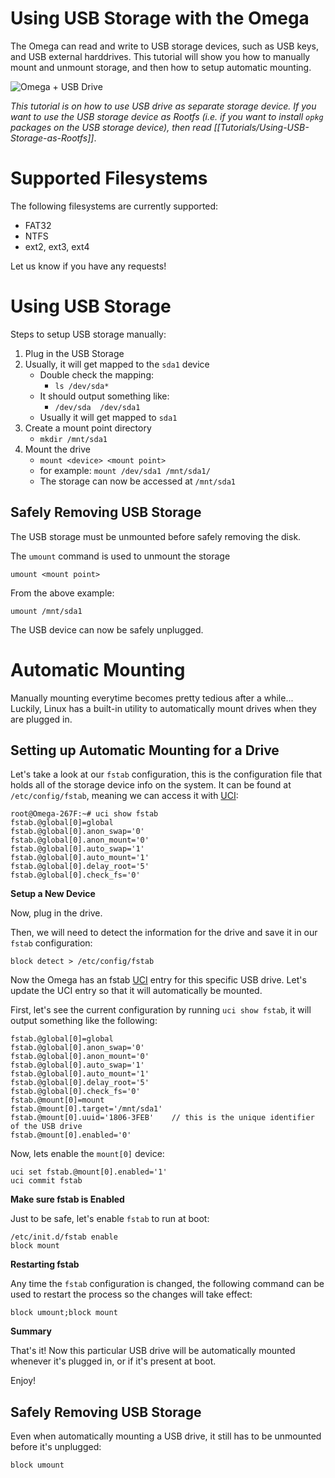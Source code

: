 # Using USB Storage with the Omega

The Omega can read and write to USB storage devices, such as USB keys, and USB external harddrives. This tutorial will show you how to manually mount and unmount storage, and then how to setup automatic mounting.

![Omega + USB Drive](http://i.imgur.com/MpBslLz.jpg)

*This tutorial is on how to use USB drive as separate storage device. If you want to use the USB storage device as Rootfs (i.e. if you want to install `opkg` packages on the USB storage device), then read [[Tutorials/Using-USB-Storage-as-Rootfs]]*.


[//]: # (Supported Filesystems)

# Supported Filesystems

The following filesystems are currently supported:

* FAT32
* NTFS
* ext2, ext3, ext4

Let us know if you have any requests!



[//]: # (Using Storage)

# Using USB Storage

Steps to setup USB storage manually:

1. Plug in the USB Storage
2. Usually, it will get mapped to the `sda1` device
	* Double check the mapping:
		* `ls /dev/sda*`
	* It should output something like:
		* `/dev/sda  /dev/sda1`
	* Usually it will get mapped to `sda1`
3. Create a mount point directory
	* `mkdir /mnt/sda1`
4. Mount the drive
	* `mount <device> <mount point>`
	* for example: `mount /dev/sda1 /mnt/sda1/`
 	* The storage can now be accessed at `/mnt/sda1`


[//]: # (Safely Removing USB Storage)

## Safely Removing USB Storage

The USB storage must be unmounted before safely removing the disk.

The `umount` command is used to unmount the storage

```
umount <mount point>
```

From the above example:

```
umount /mnt/sda1
```

The USB device can now be safely unplugged.




[//]: # (Automount)

# Automatic Mounting

Manually mounting everytime becomes pretty tedious after a while... Luckily, Linux has a built-in utility to automatically mount drives when they are plugged in.

## Setting up Automatic Mounting for a Drive

Let's take a look at our `fstab` configuration, this is the configuration file that holds all of the storage device info on the system. It can be found at `/etc/config/fstab`, meaning we can access it with [UCI]:
```
root@Omega-267F:~# uci show fstab
fstab.@global[0]=global
fstab.@global[0].anon_swap='0'
fstab.@global[0].anon_mount='0'
fstab.@global[0].auto_swap='1'
fstab.@global[0].auto_mount='1'
fstab.@global[0].delay_root='5'
fstab.@global[0].check_fs='0'
```

**Setup a New Device**

Now, plug in the drive.

Then, we will need to detect the information for the drive and save it in our `fstab` configuration:
```
block detect > /etc/config/fstab
```

Now the Omega has an fstab [UCI] entry for this specific USB drive. Let's update the UCI entry so that it will automatically be mounted.

First, let's see the current configuration by running `uci show fstab`, it will output something like the following:
```
fstab.@global[0]=global
fstab.@global[0].anon_swap='0'
fstab.@global[0].anon_mount='0'
fstab.@global[0].auto_swap='1'
fstab.@global[0].auto_mount='1'
fstab.@global[0].delay_root='5'
fstab.@global[0].check_fs='0'
fstab.@mount[0]=mount
fstab.@mount[0].target='/mnt/sda1'
fstab.@mount[0].uuid='1806-3FEB'	// this is the unique identifier of the USB drive
fstab.@mount[0].enabled='0'
```

Now, lets enable the `mount[0]` device:
```
uci set fstab.@mount[0].enabled='1'
uci commit fstab
```

**Make sure fstab is Enabled**

Just to be safe, let's enable `fstab` to run at boot:
```
/etc/init.d/fstab enable
block mount
```

**Restarting fstab**

Any time the `fstab` configuration is changed, the following command can be used to restart the process so the changes will take effect:
```
block umount;block mount
```

**Summary**

That's it! Now this particular USB drive will be automatically mounted whenever it's plugged in, or if it's present at boot.

Enjoy!


[//]: # (Safely Removing USB Storage)

## Safely Removing USB Storage

Even when automatically mounting a USB drive, it still has to be unmounted before it's unplugged:
```
block umount
```








   [UCI]: <https://wiki.onion.io/Tutorials/OpenWRT%20Tutorials/UCI_Tutorial/uci_introduction>